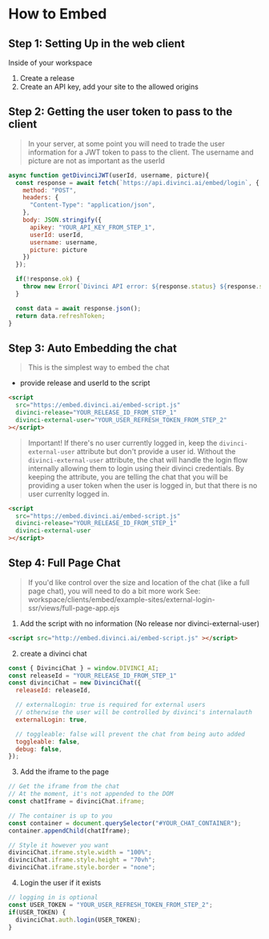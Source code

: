 
# How to Embed
## Step 1: Setting Up in the web client
Inside of your workspace
1. Create a release
2. Create an API key, add your site to the allowed origins



## Step 2: Getting the user token to pass to the client
> In your server, at some point you will need to trade the user information for a JWT token to pass to the client.
> The username and picture are not as important as the userId
```javascript
async function getDivinciJWT(userId, username, picture){
  const response = await fetch(`https://api.divinci.ai/embed/login`, {
    method: "POST",
    headers: {
      "Content-Type": "application/json",
    },
    body: JSON.stringify({
      apikey: "YOUR_API_KEY_FROM_STEP_1",
      userId: userId,
      username: username,
      picture: picture
    })
  });

  if(!response.ok) {
    throw new Error(`Divinci API error: ${response.status} ${response.statusText}`);
  }

  const data = await response.json();
  return data.refreshToken;
}
```



## Step 3: Auto Embedding the chat
> This is the simplest way to embed the chat
- provide release and userId to the script
```html
<script
  src="https://embed.divinci.ai/embed-script.js"
  divinci-release="YOUR_RELEASE_ID_FROM_STEP_1"
  divinci-external-user="YOUR_USER_REFRESH_TOKEN_FROM_STEP_2"
></script>
```

> Important! If there's no user currently logged in, keep the `divinci-external-user` attribute but don't provide a user id. Without the `divinci-external-user` attribute, the chat will handle the login flow internally allowing them to login using their divinci credentials. By keeping the attribute, you are telling the chat that you will be providing a user token when the user is logged in, but that there is no user currenlty logged in.
```html
<script
  src="https://embed.divinci.ai/embed-script.js"
  divinci-release="YOUR_RELEASE_ID_FROM_STEP_1"
  divinci-external-user
></script>
```




## Step 4: Full Page Chat
> If you'd like control over the size and location of the chat (like a full page chat), you will need to do a bit more work
> See: workspace/clients/embed/example-sites/external-login-ssr/views/full-page-app.ejs

1. Add the script with no information (No release nor divinci-external-user)
```html
<script src="http://embed.divinci.ai/embed-script.js" ></script>
```

2. create a divinci chat
```javascript
const { DivinciChat } = window.DIVINCI_AI;
const releaseId = "YOUR_RELEASE_ID_FROM_STEP_1"
const divinciChat = new DivinciChat({
  releaseId: releaseId,

  // externalLogin: true is required for external users
  // otherwise the user will be controlled by divinci's internalauth
  externalLogin: true,

  // toggleable: false will prevent the chat from being auto added
  toggleable: false,
  debug: false,
});
```

3. Add the iframe to the page
```javascript
// Get the iframe from the chat
// At the moment, it's not appended to the DOM
const chatIframe = divinciChat.iframe;

// The container is up to you
const container = document.querySelector("#YOUR_CHAT_CONTAINER");
container.appendChild(chatIframe);

// Style it however you want
divinciChat.iframe.style.width = "100%";
divinciChat.iframe.style.height = "70vh";
divinciChat.iframe.style.border = "none";
```

4. Login the user if it exists
```javascript
// logging in is optional
const USER_TOKEN = "YOUR_USER_REFRESH_TOKEN_FROM_STEP_2";
if(USER_TOKEN) {
  divinciChat.auth.login(USER_TOKEN);
}
```
